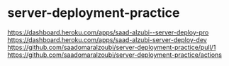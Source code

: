 # server-deployment-practice

https://dashboard.heroku.com/apps/saad-alzubi--server-deploy-pro
https://dashboard.heroku.com/apps/saad-alzubi-server-deploy-dev
https://github.com/saadomaralzoubi/server-deployment-practice/pull/1
https://github.com/saadomaralzoubi/server-deployment-practice/actions
